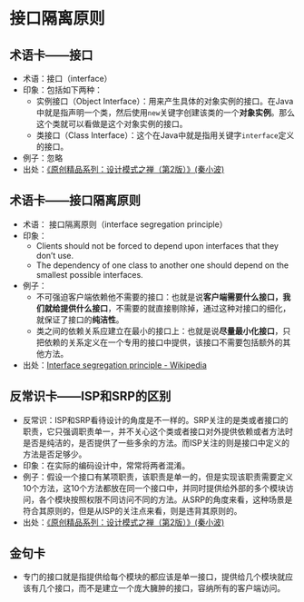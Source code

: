 # 接口隔离原则
## 术语卡——接口
- 术语：接口（interface）
- 印象：包括如下两种：
	- 实例接口（Object Interface）：用来产生具体的对象实例的接口。在Java中就是指声明一个类，然后使用`new`关键字创建该类的一个**对象实例**。那么这个类就可以看做是这个对象实例的接口。
	- 类接口（Class Interface）：这个在Java中就是指用关键字`interface`定义的接口。
- 例子：忽略
- 出处：[《原创精品系列：设计模式之禅（第2版）》(秦小波)][1]

## 术语卡——接口隔离原则
- 术语： 接口隔离原则（interface segregation principle）
- 印象：
	- Clients should not be forced to depend upon interfaces that they don’t use.
	- The dependency of one class to another one should depend on the smallest possible interfaces.
- 例子：
	- 不可强迫客户端依赖他不需要的接口：也就是说**客户端需要什么接口，我们就给提供什么接口**，不需要的就直接剔除掉，通过这种对接口的细化，就保证了接口的**纯洁性**。
	- 类之间的依赖关系应建立在最小的接口上：也就是说**尽量最小化接口**，只把依赖的关系定义在一个专用的接口中提供，该接口不需要包括额外的其他方法。
- 出处：[Interface segregation principle - Wikipedia][2]

## 反常识卡——ISP和SRP的区别
- 反常识：ISP和SRP看待设计的角度是不一样的。SRP关注的是类或者接口的职责，它只强调职责单一，并不关心这个类或者接口对外提供依赖或者方法时是否是纯洁的，是否提供了一些多余的方法。而ISP关注的则是接口中定义的方法是否足够少。
- 印象：在实际的编码设计中，常常将两者混淆。
- 例子：假设一个接口有某项职责，该职责是单一的，但是实现该职责需要定义10个方法，这10个方法都放在同一个接口中，并同时提供给外部的多个模块访问，各个模块按照权限不同访问不同的方法。从SRP的角度来看，这种场景是符合其原则的，但是从ISP的关注点来看，则是违背其原则的。
- 出处：[《原创精品系列：设计模式之禅（第2版）》(秦小波)][3]

## 金句卡
- 专门的接口就是指提供给每个模块的都应该是单一接口，提供给几个模块就应该有几个接口，而不是建立一个庞大臃肿的接口，容纳所有的客户端访问。

[1]:	https://item.jd.com/11414555.html
[2]:	https://en.wikipedia.org/wiki/Interface_segregation_principle
[3]:	https://item.jd.com/11414555.html